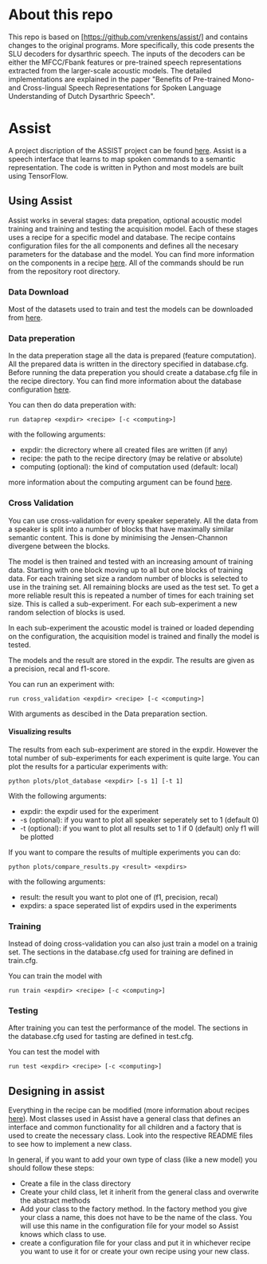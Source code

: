 # About this repo

This repo is based on [https://github.com/vrenkens/assist/] and contains changes to the original programs. More specifically, this code presents the SLU decoders for dysarthric speech. The inputs of the decoders can be either the MFCC/Fbank features or pre-trained speech representations extracted from the larger-scale acoustic models. The detailed implementations are explained in the paper "Benefits of Pre-trained Mono- and Cross-lingual Speech Representations for Spoken Language Understanding of Dutch Dysarthric Speech".

# Assist

A project discription of the ASSIST project can be found
[here](https://www.esat.kuleuven.be/psi/projects/current/ASSIST). Assist is
a speech interface that learns to map spoken commands to a semantic
representation. The code is written in Python and most models are built
using TensorFlow.

## Using Assist

Assist works in several stages: data prepation, optional acoustic model training
and training and testing the acquisition model.
Each of these stages uses a recipe for a specific model and database.
The recipe contains configuration files for the all components and defines all
the necesary parameters for the database and the model. You can find more
information on the components in a recipe [here](config).
All of the commands should be run from the repository root directory.

### Data Download

Most of the datasets used to train and test the models can be downloaded from
[here](https://www.esat.kuleuven.be/psi/spraak/downloads/).

### Data preperation

In the data preperation stage all the data is prepared (feature computation).
All the prepared data is written in the directory specified in database.cfg.
Before running the data preperation you should create a database.cfg file in
the recipe directory. You can find more information about the database
configuration [here](config).

You can then do data preperation with:

```
run dataprep <expdir> <recipe> [-c <computing>]
```

with the following arguments:

- expdir: the dicrectory where all created files are written (if any)
- recipe: the path to the recipe directory (may be relative or absolute)
- computing (optional): the  kind of computation used (default: local)

more information about the computing argument can be found [here](computing.md).

### Cross Validation

You can use cross-validation for every speaker seperately.
All the data from a speaker is split into a number of blocks that
have maximally similar semantic content. This is done by minimising the
Jensen-Channon divergene between the blocks.

The model is then trained and tested with an increasing amount of training data.
Starting with one block moving up to all but one blocks of training data.
For each training set size a random number of blocks is selected to use in
the training set. All remaining blocks are used as the test set. To get a more
reliable result this is repeated a number of times for each training set size.
This is called a sub-experiment. For each sub-experiment a new random selection
of blocks is used.

In each sub-experiment the acoustic model is trained or loaded depending on the
configuration, the acquisition model is trained and finally the model is tested.

The models and the result are stored in the expdir. The results are given as
a precision, recal and f1-score.

You can run an experiment with:

```
run cross_validation <expdir> <recipe> [-c <computing>]
```

With arguments as descibed in the Data preparation section.

#### Visualizing results

The results from each sub-experiment are stored in the expdir. However the total
number of sub-experiments for each experiment is quite large. You can plot the
results for a particular experiments with:

```
python plots/plot_database <expdir> [-s 1] [-t 1]
```

With the following arguments:

- expdir: the expdir used for the experiment
- -s (optional): if you want to plot all speaker seperately set to 1 (default 0)
- -t (optional): if you want to plot all results set to 1 if 0 (default) only f1
  will be plotted

If you want to compare the results of multiple experiments you can do:

```
python plots/compare_results.py <result> <expdirs>
```

with the following arguments:

- result: the result you want to plot one of (f1, precision, recal)
- expdirs: a space seperated list of expdirs used in the experiments

### Training

Instead of doing cross-validation you can also just train a model on a trainig
set. The sections in the database.cfg used for training are defined in
train.cfg.

You can train the model with

```
run train <expdir> <recipe> [-c <computing>]
```

### Testing

After training you can test the performance of the model. The sections in the
database.cfg used for tasting are defined in test.cfg.

You can test the model with

```
run test <expdir> <recipe> [-c <computing>]
```

## Designing in assist

Everything in the recipe can be modified (more information about recipes
[here](config)). Most classes used in Assist have a general
class that defines an interface and common functionality for all children and
a factory that is used to create the necessary class. Look into the respective
README files to see how to implement a new class.

In general, if you want to add your own type of class (like a new model) you
should follow these steps:

- Create a file in the class directory
- Create your child class, let it inherit from the general class and overwrite
the abstract methods
- Add your class to the factory method. In the factory method you give your
class a name, this does not have to be the name of the class. You will use
this name in the configuration file for your model so Assist knows which class
to use.
- create a configuration file for your class and put it in whichever recipe you
want to use it for or create your own recipe using your new class.
